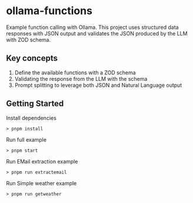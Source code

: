 # ollama-functions

Example function calling with Ollama. This project uses structured data responses with JSON output and validates the JSON produced by the LLM with ZOD schema.

## Key concepts

1. Define the available functions with a ZOD schema
2. Validating the response from the LLM with the schema
3. Prompt splitting to leverage both JSON and Natural Language output

## Getting Started

Install dependencies

```
> pnpm install
```

Run full example

```
> pnpm start
```

Run EMail extraction example

```
> pnpm run extractemail
```

Run Simple weather example

```
> pnpm run getweather
```
